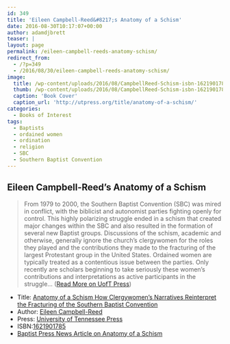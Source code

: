```yaml
---
id: 349
title: 'Eileen Campbell-Reed&#8217;s Anatomy of a Schism'
date: 2016-08-30T10:17:07+00:00
author: adamdjbrett
teaser: |
layout: page
permalink: /eileen-campbell-reeds-anatomy-schism/
redirect_from:
  - /?p=349
  - /2016/08/30/eileen-campbell-reeds-anatomy-schism/
image:
  title: /wp-content/uploads/2016/08/CampbellReed-Schism-isbn-1621901785-rev-678x1024.jpg
  thumb: /wp-content/uploads/2016/08/CampbellReed-Schism-isbn-1621901785-rev-678x1024-150x150.jpg
  caption: 'Book Cover'
  caption_url: 'http://utpress.org/title/anatomy-of-a-schism/'
categories:
  - Books of Interest
tags:
  - Baptists
  - ordained women
  - ordination
  - religion
  - SBC
  - Southern Baptist Convention
---
```

## Eileen Campbell-Reed&#8217;s Anatomy of a Schism

<!--more-->


> From 1979 to 2000, the Southern Baptist Convention (SBC) was mired in conflict, with the biblicist and autonomist parties fighting openly for control. This highly polarizing struggle ended in a schism that created major changes within the SBC and also resulted in the formation of several new Baptist groups. Discussions of the schism, academic and otherwise, generally ignore the church’s clergywomen for the roles they played and the contributions they made to the fracturing of the largest Protestant group in the United States. Ordained women are typically treated as a contentious issue between the parties. Only recently are scholars beginning to take seriously these women’s contributions and interpretations as active participants in the struggle&#8230; ([Read More on UofT Press](http://utpress.org/title/anatomy-of-a-schism/))

- Title: [Anatomy of a Schism How Clergywomen’s Narratives Reinterpret the Fracturing of the Southern Baptist Convention](http://utpress.org/title/anatomy-of-a-schism/)  
- Author: [Eileen Campbell-Reed](http://eileencampbellreed.org/blog/anatomy-of-a-schism/)  
- Press: [University of Tennessee Press](http://utpress.org/title/anatomy-of-a-schism/)  
- ISBN:[1621901785  
](https://www.amazon.com/Anatomy-Schism-Clergywomens-Narratives-Reinterpret/dp/1621901785)
- [Baptist Press News Article on Anatomy of a Schism](https://baptistnews.com/article/author-says-womens-narratives-shed-new-light-on-sbc-conflict/)
